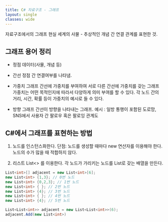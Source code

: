 ```yaml
---
title: C# 자료구조 - 그래프
layout: single
classes: wide
---
```


자료구조에서의 그래프
현실 세계의 사물 - 추상적인 개념 간 연결 관계를 표현한 것.

## 그래프 용어 정리
- 정점
    데이터(사물, 개념 등)
- 간선
    정점 간 연결여부를 나타냄.

- 가중치 그래프
    간선에 가중치를 부여하여 서로 다른 간선에 가중치를 갖는 그래프
    가중치는 어떤 목적인지에 따라서 다양하게 의미 부여를 할 수 있다.
    각 노드 간의 거리, 시간, 확률 등이 가중치의 예시로 들 수 있다.

- 방향 그래프
    간선이 방향을 나타내는 그래프.
    예시 : 일방 통행이 포함된 도로망, SNS에서 사용자 간 팔로우 혹은 팔로잉 관계도

## C#에서 그래프를 표현하는 방법
1. 노드를 인스턴스화한다.
    단점: 노드를 생성할 때마다 new 연산자를 이용해야 한다.
    노드의 수가 많을 때 적합하지 않다.


2. 리스트 List<> 를 이용한다.
    각 노드가 가리키는 노드를 List로 갖는 배열을 만든다.
```C#
List<int>[] adjacent = new List<int>[6];
new List<int> {1,3}; // 0번 노드
new List<int> {0,2,3}; // 1번 노드
new List<int> { }; // 2번 노드
new List<int> {4}; // 3번 노드
new List<int> { }; // 4번 노드
new List<int> {4}; // 5번 노드
```

```C#
List<List<int>> adjacent = new List<List<int>>(6);
adjacent.Add(new List<int>)


